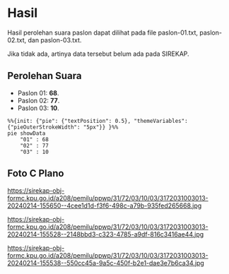 # Hasil

Hasil perolehan suara paslon dapat dilihat pada file paslon-01.txt, paslon-02.txt, dan paslon-03.txt.

Jika tidak ada, artinya data tersebut belum ada pada SIREKAP.

## Perolehan Suara

 * Paslon 01: **68**.
 * Paslon 02: **77**.
 * Paslon 03: **10**.

```mermaid
%%{init: {"pie": {"textPosition": 0.5}, "themeVariables": {"pieOuterStrokeWidth": "5px"}} }%%
pie showData
    "01" : 68
    "02" : 77
    "03" : 10
```
## Foto C Plano

https://sirekap-obj-formc.kpu.go.id/a208/pemilu/ppwp/31/72/03/10/03/3172031003013-20240214-155650--4cee1d1d-f3f6-498c-a79b-935fed265668.jpg

https://sirekap-obj-formc.kpu.go.id/a208/pemilu/ppwp/31/72/03/10/03/3172031003013-20240214-155528--2148bbd3-c323-4785-a9df-816c3416ae44.jpg

https://sirekap-obj-formc.kpu.go.id/a208/pemilu/ppwp/31/72/03/10/03/3172031003013-20240214-155538--550cc45a-9a5c-450f-b2e1-dae3e7b6ca34.jpg
